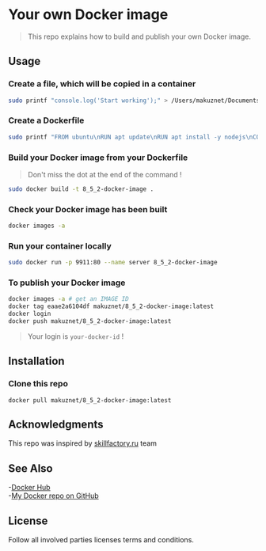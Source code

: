 # Your own Docker image

> This repo explains how to build and publish your own Docker image.   

## Usage 
### Create a file, which will be copied in a container
```bash
sudo printf "console.log('Start working');" > /Users/makuznet/Documents/sfactory/8_5_2-my-docker-image/server.js
```
### Create a Dockerfile
```bash
sudo printf "FROM ubuntu\nRUN apt update\nRUN apt install -y nodejs\nCOPY server.js /\nCMD ["/usr/bin/node", "server.js"]" > /Users/makuznet/Documents/sfactory/8_5_2-my-docker-image/Dockerfile
```
### Build your Docker image from your Dockerfile
> Don't miss the dot at the end of the command !  
```bash
sudo docker build -t 8_5_2-docker-image .
```
### Check your Docker image has been built
```bash
docker images -a
```
### Run your container locally
```bash
sudo docker run -p 9911:80 --name server 8_5_2-docker-image
```
### To publish your Docker image
```bash
docker images -a # get an IMAGE ID
docker tag eaae2a6104df makuznet/8_5_2-docker-image:latest
docker login
docker push makuznet/8_5_2-docker-image:latest
```
> Your login is `your-docker-id` !

## Installation
### Clone this repo
```shell
docker pull makuznet/8_5_2-docker-image:latest
```
## Acknowledgments
This repo was inspired by [skillfactory.ru](https://skillfactory.ru/devops#syllabus) team
## See Also
-[Docker Hub](https://hub.docker.com)  
-[My Docker repo on GitHub](https://github.com/makuznet/8_5_2-docker-image)  

## License
Follow all involved parties licenses terms and conditions.